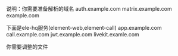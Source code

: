 说明：你需要准备解析的域名
auth.example.com
matrix.example.com
example.com

下面是ele-hq服务(element-web,element-call)
app.example.com
call.example.com
jwt.example.com
livekit.examle.com


你需要调整的文件

